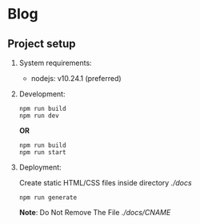 # Blog

## Project setup

1. System requirements:
  
    - nodejs: v10.24.1 (preferred)

2. Development:

    ```
    npm run build
    npm run dev
    ```

    **OR**

    ```
    npm run build
    npm run start
    ```

3. Deployment:

    Create static HTML/CSS files inside directory _./docs_
    ```
    npm run generate
    ```

    **Note**: Do Not Remove The File _./docs/CNAME_
